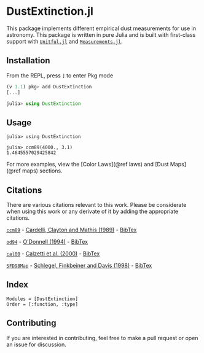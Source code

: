 # DustExtinction.jl

This package implements different empirical dust measurements for use in astronomy. This package is written in pure Julia and is built with first-class support with [`Unitful.jl`](https://github.com/painterqubits/unitful.jl) and [`Measurements.jl`](https://github.com/juliaphysics/measurements.jl).

## Installation

From the REPL, press `]` to enter Pkg mode

```julia
(v 1.1) pkg> add DustExtinction
[...]

julia> using DustExtinction
```

## Usage

```jldoctest
julia> using DustExtinction

julia> ccm89(4000., 3.1)
1.4645557029425842

```

For more examples, view the [Color Laws](@ref laws) and [Dust Maps](@ref maps) sections. 

## Citations

There are various citations relevant to this work. Please be considerate when using this work or any derivate of it by adding the appropriate citations.

[`ccm89`](@ref) - 
[Cardelli, Clayton and Mathis (1989)](https://ui.adsabs.harvard.edu/abs/1989ApJ...345..245C/abstract) - [BibTex](assets/ccm89.bib)

[`od94`](@ref) - [O'Donnell (1994)](https://ui.adsabs.harvard.edu/abs/1994ApJ...422..158O/abstract) - [BibTex](assets/od94.bib)

[`cal00`](@ref) - [Calzetti et al. (2000)](https://ui.adsabs.harvard.edu/abs/2000ApJ...533..682C/abstract) - [BibTex](assets/cal00.bib)

[`SFD98Map`](@ref) - [Schlegel, Finkbeiner and Davis (1998)](https://ui.adsabs.harvard.edu/abs/1998ApJ...500..525S/abstract) - [BibTex](assets/sfd98.bib)

## Index

```@index
Modules = [DustExtinction]
Order = [:function, :type]
```

## Contributing

If you are interested in contributing, feel free to make a pull request or open an issue for discussion.
